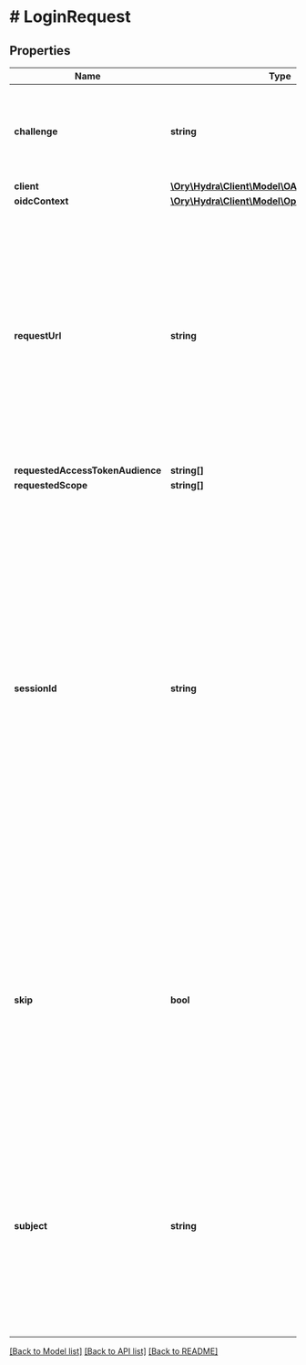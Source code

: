 # # LoginRequest

## Properties

Name | Type | Description | Notes
------------ | ------------- | ------------- | -------------
**challenge** | **string** | Challenge is the identifier (\&quot;login challenge\&quot;) of the login request. It is used to identify the session. | 
**client** | [**\Ory\Hydra\Client\Model\OAuth2Client**](OAuth2Client.md) |  | 
**oidcContext** | [**\Ory\Hydra\Client\Model\OpenIDConnectContext**](OpenIDConnectContext.md) |  | [optional] 
**requestUrl** | **string** | RequestURL is the original OAuth 2.0 Authorization URL requested by the OAuth 2.0 client. It is the URL which initiates the OAuth 2.0 Authorization Code or OAuth 2.0 Implicit flow. This URL is typically not needed, but might come in handy if you want to deal with additional request parameters. | 
**requestedAccessTokenAudience** | **string[]** |  | 
**requestedScope** | **string[]** |  | 
**sessionId** | **string** | SessionID is the login session ID. If the user-agent reuses a login session (via cookie / remember flag) this ID will remain the same. If the user-agent did not have an existing authentication session (e.g. remember is false) this will be a new random value. This value is used as the \&quot;sid\&quot; parameter in the ID Token and in OIDC Front-/Back- channel logout. It&#39;s value can generally be used to associate consecutive login requests by a certain user. | [optional] 
**skip** | **bool** | Skip, if true, implies that the client has requested the same scopes from the same user previously. If true, you can skip asking the user to grant the requested scopes, and simply forward the user to the redirect URL.  This feature allows you to update / set session information. | 
**subject** | **string** | Subject is the user ID of the end-user that authenticated. Now, that end user needs to grant or deny the scope requested by the OAuth 2.0 client. If this value is set and &#x60;skip&#x60; is true, you MUST include this subject type when accepting the login request, or the request will fail. | 

[[Back to Model list]](../../README.md#documentation-for-models) [[Back to API list]](../../README.md#documentation-for-api-endpoints) [[Back to README]](../../README.md)


